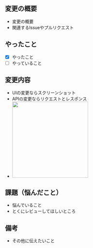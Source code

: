 ## 変更の概要

* 変更の概要
* 関連するIssueやプルリクエスト

## やったこと

* [x] やったこと
* [ ] やっていること

## 変更内容

* UIの変更ならスクリーンショット
* APIの変更ならリクエストとレスポンス
* <img src="画像URL" width="250">

## 課題（悩んだこと）

* 悩んでいること
* とくにレビューしてほしいところ

## 備考

* その他に伝えたいこと

